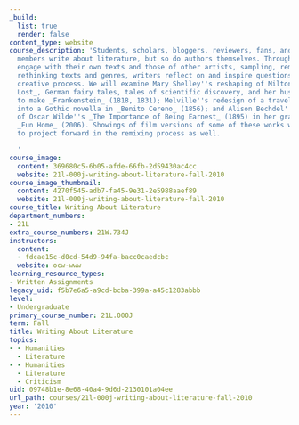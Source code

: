 ```yaml
---
_build:
  list: true
  render: false
content_type: website
course_description: 'Students, scholars, bloggers, reviewers, fans, and book-group
  members write about literature, but so do authors themselves. Through the ways they
  engage with their own texts and those of other artists, sampling, remixing, and
  rethinking texts and genres, writers reflect on and inspire questions about the
  creative process. We will examine Mary Shelley''s reshaping of Milton''s _Paradise
  Lost_, German fairy tales, tales of scientific discovery, and her husband''s poems
  to make _Frankenstein_ (1818, 1831); Melville''s redesign of a travel narrative
  into a Gothic novella in _Benito Cereno_ (1856); and Alison Bechdel''s rewriting
  of Oscar Wilde''s _The Importance of Being Earnest_ (1895) in her graphic novel
  _Fun Home_ (2006). Showings of film versions of some of these works will allow us
  to project forward in the remixing process as well.

  '
course_image:
  content: 369680c5-6b05-afde-66fb-2d59430ac4cc
  website: 21l-000j-writing-about-literature-fall-2010
course_image_thumbnail:
  content: 4270f545-adb7-fa45-9e31-2e5988aaef89
  website: 21l-000j-writing-about-literature-fall-2010
course_title: Writing About Literature
department_numbers:
- 21L
extra_course_numbers: 21W.734J
instructors:
  content:
  - fdcae15c-d0cd-54d9-94fa-bacc0caedcbc
  website: ocw-www
learning_resource_types:
- Written Assignments
legacy_uid: f5b7e6a5-a9cd-bcba-399a-a45c1283abbb
level:
- Undergraduate
primary_course_number: 21L.000J
term: Fall
title: Writing About Literature
topics:
- - Humanities
  - Literature
- - Humanities
  - Literature
  - Criticism
uid: 09748b1e-8e68-40a4-9d6d-2130101a04ee
url_path: courses/21l-000j-writing-about-literature-fall-2010
year: '2010'
---
```

